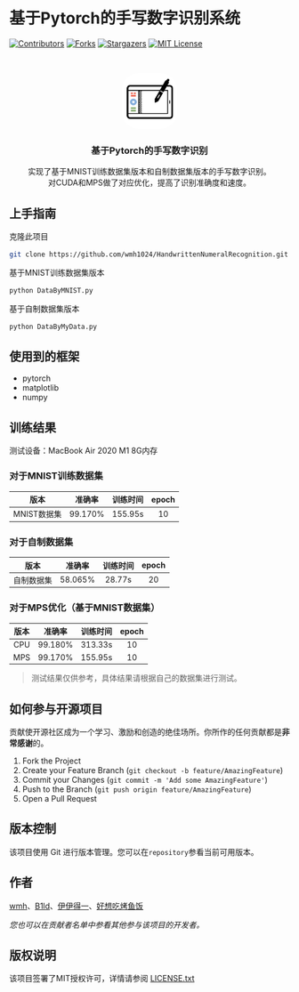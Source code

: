 # 基于Pytorch的手写数字识别系统

<!-- PROJECT SHIELDS -->
[![Contributors][contributors-shield]][contributors-url]
[![Forks][forks-shield]][forks-url]
[![Stargazers][stars-shield]][stars-url]
[![MIT License][license-shield]][license-url]
<!-- PROJECT LOGO -->
<br />

<p align="center">
  <a href="https://github.com/wmh1024/HandwrittenNumeralRecognition">
    <img src="img/icon.png" alt="Logo" width="100" height="100" style="border-radius: 30px;">
  </a>

<h3 align="center">基于Pytorch的手写数字识别</h3>
  <p align="center">
    实现了基于MNIST训练数据集版本和自制数据集版本的手写数字识别。
    <br />
    对CUDA和MPS做了对应优化，提高了识别准确度和速度。
    <br />
</p>

## 上手指南

克隆此项目

```sh
git clone https://github.com/wmh1024/HandwrittenNumeralRecognition.git
```

基于MNIST训练数据集版本

```sh
python DataByMNIST.py
```

基于自制数据集版本

```sh
python DataByMyData.py
```

## 使用到的框架

- pytorch
- matplotlib
- numpy

## 训练结果

测试设备：MacBook Air 2020 M1 8G内存

### 对于MNIST训练数据集

|    版本    |   准确率   |  训练时间   | epoch |
|:--------:|:-------:|:-------:|:-----:|
| MNIST数据集 | 99.170% | 155.95s |  10   |

### 对于自制数据集

|  版本   |   准确率   |  训练时间  | epoch |
|:-----:|:-------:|:------:|:-----:|
| 自制数据集 | 58.065% | 28.77s |  20   |

### 对于MPS优化（基于MNIST数据集）

| 版本  |   准确率   |  训练时间   | epoch |
|:---:|:-------:|:-------:|:-----:|
| CPU | 99.180% | 313.33s |  10   |
| MPS | 99.170% | 155.95s |  10   |

> 测试结果仅供参考，具体结果请根据自己的数据集进行测试。

## 如何参与开源项目

贡献使开源社区成为一个学习、激励和创造的绝佳场所。你所作的任何贡献都是**非常感谢**的。

1. Fork the Project
2. Create your Feature Branch (`git checkout -b feature/AmazingFeature`)
3. Commit your Changes (`git commit -m 'Add some AmazingFeature'`)
4. Push to the Branch (`git push origin feature/AmazingFeature`)
5. Open a Pull Request

## 版本控制

该项目使用 Git 进行版本管理。您可以在`repository`参看当前可用版本。

## 作者

[wmh](https://github.com/wmh1024)、[B1ld](https://github.com/z1922569567)、[伊伊得一](https://gitee.com/yide-yi)、[好想吃烤鱼饭](https://gitee.com/yan-mengjie1)

*您也可以在贡献者名单中参看其他参与该项目的开发者。*

## 版权说明

该项目签署了MIT授权许可，详情请参阅 [LICENSE.txt](https://github.com/wmh1024/HandwrittenNumeralRecognition/blob/main/LICENSE.txt)

<!-- links -->

[your-project-path]:wmh1024/HandwrittenNumeralRecognition

[contributors-shield]: https://img.shields.io/github/contributors/wmh1024/HandwrittenNumeralRecognition.svg?style=flat-square

[contributors-url]: https://github.com/wmh1024/HandwrittenNumeralRecognition/graphs/contributors

[forks-shield]: https://img.shields.io/github/forks/wmh1024/HandwrittenNumeralRecognition.svg?style=flat-square

[forks-url]: https://github.com/wmh1024/HandwrittenNumeralRecognition/network/members

[stars-shield]: https://img.shields.io/github/stars/wmh1024/HandwrittenNumeralRecognition.svg?style=flat-square

[stars-url]: https://github.com/wmh1024/HandwrittenNumeralRecognition/stargazers

[issues-shield]: https://img.shields.io/github/issues/wmh1024/HandwrittenNumeralRecognition.svg?style=flat-square

[issues-url]: https://img.shields.io/github/issues/wmh1024/HandwrittenNumeralRecognition.svg

[license-shield]: https://img.shields.io/github/license/wmh1024/HandwrittenNumeralRecognition.svg?style=flat-square

[license-url]: https://github.com/wmh1024/HandwrittenNumeralRecognition/blob/master/LICENSE.txt

[linkedin-shield]: https://img.shields.io/badge/-LinkedIn-black.svg?style=flat-square&logo=linkedin&colorB=555

[linkedin-url]: https://linkedin.com/in/shaojintian